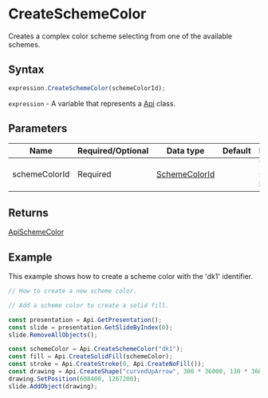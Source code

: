 # CreateSchemeColor

Creates a complex color scheme selecting from one of the available schemes.

## Syntax

```javascript
expression.CreateSchemeColor(schemeColorId);
```

`expression` - A variable that represents a [Api](../Api.md) class.

## Parameters

| **Name** | **Required/Optional** | **Data type** | **Default** | **Description** |
| ------------- | ------------- | ------------- | ------------- | ------------- |
| schemeColorId | Required | [SchemeColorId](../../Enumeration/SchemeColorId.md) |  | The color scheme identifier. |

## Returns

[ApiSchemeColor](../../ApiSchemeColor/ApiSchemeColor.md)

## Example

This example shows how to create a scheme color with the 'dk1' identifier.

```javascript editor-pptx
// How to create a new scheme color.

// Add a scheme color to create a solid fill.

const presentation = Api.GetPresentation();
const slide = presentation.GetSlideByIndex(0);
slide.RemoveAllObjects();

const schemeColor = Api.CreateSchemeColor("dk1");
const fill = Api.CreateSolidFill(schemeColor);
const stroke = Api.CreateStroke(0, Api.CreateNoFill());
const drawing = Api.CreateShape("curvedUpArrow", 300 * 36000, 130 * 36000, fill, stroke);
drawing.SetPosition(608400, 1267200);
slide.AddObject(drawing);

```
